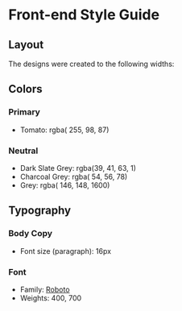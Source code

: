 # Front-end Style Guide

## Layout

The designs were created to the following widths:



## Colors

### Primary

- Tomato: rgba( 255, 98, 87)

### Neutral

- Dark Slate Grey: rgba(39, 41, 63, 1)
- Charcoal Grey: rgba( 54, 56, 78)
- Grey: rgba( 146, 148, 1600)

## Typography

### Body Copy

- Font size (paragraph): 16px

### Font

- Family: [Roboto](https://fonts.google.com/specimen/Roboto)
- Weights: 400, 700
